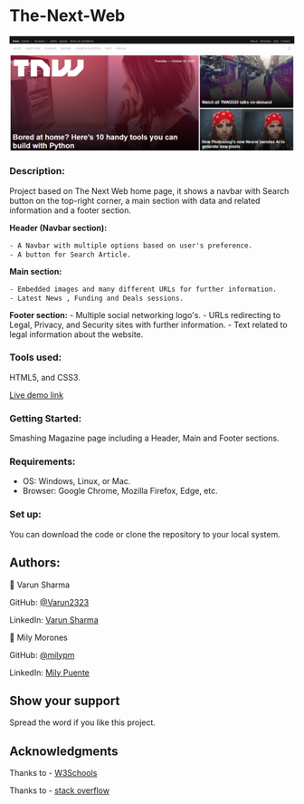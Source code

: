 # The-Next-Web

![screenshot](images/screenshot.PNG)

### **Description:** 

Project based on The Next Web home page, it shows a navbar with Search button on the top-right corner, a main section with  data and related information and a footer section.
 
 **Header (Navbar section):**
 
 	- A Navbar with multiple options based on user's preference.
 	- A button for Search Article.
 	
 **Main section:**
 
 	- Embedded images and many different URLs for further information.
 	- Latest News , Funding and Deals sessions.
 	
 **Footer section:**
    - Multiple social networking logo's.
 	- URLs redirecting to Legal, Privacy, and Security sites with further information.
 	- Text related to legal information about the website.
 	
	
 ### **Tools used:**
 
 HTML5, and CSS3.
 
 
 
  [Live demo link](https://rawcdn.githack.com/Varun2323/The-Next-Web/4fe73dc04b24093d9ff0f20efb2315ea9ce60eb4/index.html)
 
 

 
 
### **Getting Started:**

Smashing Magazine page including a Header, Main and Footer sections.



 ### **Requirements:** 
 - OS: Windows, Linux, or Mac.
 - Browser: Google Chrome, Mozilla Firefox, Edge, etc.
 


### **Set up:**

You can download the code or clone the repository to your local system.



## **Authors:**

👤 Varun Sharma

GitHub: [@Varun2323](https://github.com/Varun2323)

LinkedIn: [Varun Sharma](https://www.linkedin.com/in/varun-sharma-82b29b82/)

👤 Mily Morones

GitHub: [@milypm](https://github.com/milypm)

LinkedIn: [Mily Puente](https://www.linkedin.com/in/milypuentem/)

	
  
## **Show your support**

Spread the word if you like this project.

## **Acknowledgments**

Thanks to - [W3Schools](http://w3schools-fa.ir)

Thanks to - [stack overflow](https://stackoverflow.com/)
